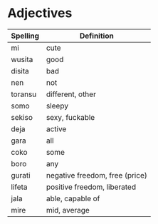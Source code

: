 # Adjectives

| Spelling | Definition |
|----------|------------|
| mi | cute |
| wusita | good |
| disita | bad |
| nen | not |
| toransu | different, other |
| somo | sleepy |
| sekiso | sexy, fuckable |
| deja | active |
| gara | all |
| coko | some |
| boro | any |
| gurati | negative freedom, free (price) |
| lifeta | positive freedom, liberated |
| jala | able, capable of |
| mire | mid, average |
